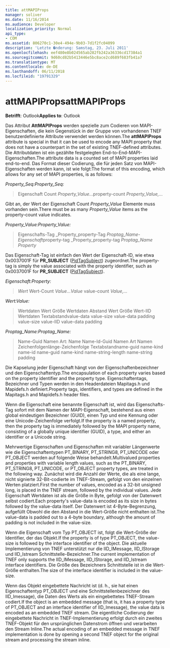 ```yaml
---
title: attMAPIProps
manager: soliver
ms.date: 11/16/2014
ms.audience: Developer
localization_priority: Normal
api_type:
- COM
ms.assetid: 806270c1-30e4-494e-9b03-7d1f2fc04099
description: 'Letzte �nderung: Samstag, 23. Juli 2011'
ms.openlocfilehash: eef480e8b024565ab282fb242a36336cd17384a1
ms.sourcegitcommit: 9d60cd82b5413446e5bc8ace2cd689f683fb41a7
ms.translationtype: MT
ms.contentlocale: de-DE
ms.lasthandoff: 06/11/2018
ms.locfileid: "19791329"
---
```

# <a name="attmapiprops"></a><span data-ttu-id="cd0a8-103">attMAPIProps</span><span class="sxs-lookup"><span data-stu-id="cd0a8-103">attMAPIProps</span></span>

  
  
<span data-ttu-id="cd0a8-104">**Betrifft**: Outlook</span><span class="sxs-lookup"><span data-stu-id="cd0a8-104">**Applies to**: Outlook</span></span> 
  
<span data-ttu-id="cd0a8-105">Das Attribut **AttMAPIProps** werden spezielle zum Codieren von MAPI-Eigenschaften, die kein Gegenstück in der Gruppe von vorhandenen TNEF benutzerdefinierte Attribute verwendet werden können.</span><span class="sxs-lookup"><span data-stu-id="cd0a8-105">The **attMAPIProps** attribute is special in that it can be used to encode any MAPI property that does not have a counterpart in the set of existing TNEF-defined attributes.</span></span> <span data-ttu-id="cd0a8-106">Die Attributdaten ist ein gezählte festgelegten End-to-End-MAPI-Eigenschaften.</span><span class="sxs-lookup"><span data-stu-id="cd0a8-106">The attribute data is a counted set of MAPI properties laid end-to-end.</span></span> <span data-ttu-id="cd0a8-107">Das Format dieser Codierung, die für jeden Satz von MAPI-Eigenschaften werden kann, ist wie folgt:</span><span class="sxs-lookup"><span data-stu-id="cd0a8-107">The format of this encoding, which allows for any set of MAPI properties, is as follows:</span></span>  
  
 <span data-ttu-id="cd0a8-108">_Property_Seq:_</span><span class="sxs-lookup"><span data-stu-id="cd0a8-108">_Property_Seq:_</span></span>
  
> <span data-ttu-id="cd0a8-109">Eigenschaft Count _Property_Value..._</span><span class="sxs-lookup"><span data-stu-id="cd0a8-109">property-count  _Property_Value,..._</span></span>
    
<span data-ttu-id="cd0a8-110">Gibt an, der Wert der Eigenschaft Count _Property_Value_ Elemente muss vorhanden sein.</span><span class="sxs-lookup"><span data-stu-id="cd0a8-110">There must be as many  _Property_Value_ items as the property-count value indicates.</span></span> 
  
 <span data-ttu-id="cd0a8-111">_Property_Value:_</span><span class="sxs-lookup"><span data-stu-id="cd0a8-111">_Property_Value:_</span></span>
  
> <span data-ttu-id="cd0a8-112">Eigenschafts-Tag _Property_property-Tag _Proptag_Name-Eigenschaft_</span><span class="sxs-lookup"><span data-stu-id="cd0a8-112">property-tag  _Property_property-tag  _Proptag_Name Property_</span></span>
    
<span data-ttu-id="cd0a8-113">Das Eigenschaft-Tag ist einfach den Wert der Eigenschaft-ID, wie etwa 0x0037001F für **PR_SUBJECT** ([PidTagSubject](pidtagsubject-canonical-property.md)) zugeordnet.</span><span class="sxs-lookup"><span data-stu-id="cd0a8-113">The property-tag is simply the value associated with the property identifier, such as 0x0037001F for **PR_SUBJECT** ([PidTagSubject](pidtagsubject-canonical-property.md)).</span></span>
  
 <span data-ttu-id="cd0a8-114">_Eigenschaft:_</span><span class="sxs-lookup"><span data-stu-id="cd0a8-114">_Property:_</span></span>
  
>  <span data-ttu-id="cd0a8-115">_Wert_ Wert-Count _Value..._</span><span class="sxs-lookup"><span data-stu-id="cd0a8-115">_Value_ value-count  _Value,..._</span></span>
    
 <span data-ttu-id="cd0a8-116">_Wert:_</span><span class="sxs-lookup"><span data-stu-id="cd0a8-116">_Value:_</span></span>
  
> <span data-ttu-id="cd0a8-117">Wertdaten Wert Größe Wertdaten Abstand Wert Größe Wert-IID Wertdaten Textabstand</span><span class="sxs-lookup"><span data-stu-id="cd0a8-117">value-data value-size value-data padding value-size value-IID value-data padding</span></span>
    
 <span data-ttu-id="cd0a8-118">_Proptag_Name:_</span><span class="sxs-lookup"><span data-stu-id="cd0a8-118">_Proptag_Name:_</span></span>
  
> <span data-ttu-id="cd0a8-119">Name-Guid Namen Art: Name Name-Id-Guid Namen Art Namen Zeichenfolgenlänge-Zeichenfolge Textabstand</span><span class="sxs-lookup"><span data-stu-id="cd0a8-119">name-guid name-kind name-id name-guid name-kind name-string-length name-string padding</span></span>
    
<span data-ttu-id="cd0a8-120">Die Kapselung jeder Eigenschaft hängt von der Eigenschaftenbezeichner und den Eigenschaftentyp.</span><span class="sxs-lookup"><span data-stu-id="cd0a8-120">The encapsulation of each property varies based on the property identifier and the property type.</span></span> <span data-ttu-id="cd0a8-121">Eigenschaftentags, Bezeichner und Typen werden in den Headerdateien Mapitags.h und Mapidefs.h definiert.</span><span class="sxs-lookup"><span data-stu-id="cd0a8-121">Property tags, identifiers, and types are defined in the Mapitags.h and Mapidefs.h header files.</span></span>
  
<span data-ttu-id="cd0a8-122">Wenn die Eigenschaft eine benannte Eigenschaft ist, wird das Eigenschafts-Tag sofort mit dem Namen der MAPI-Eigenschaft, bestehend aus einen global eindeutigen Bezeichner (GUID), einen Typ und eine Kennung oder eine Unicode-Zeichenfolge verfolgt.</span><span class="sxs-lookup"><span data-stu-id="cd0a8-122">If the property is a named property, then the property tag is immediately followed by the MAPI property name, consisting of a globally unique identifier (GUID), a type, and either an identifier or a Unicode string.</span></span>
  
<span data-ttu-id="cd0a8-123">Mehrwertige Eigenschaften und Eigenschaften mit variabler Längenwerte wie die Eigenschaftentypen PT_BINARY, PT_STRING8, PT_UNICODE oder PT_OBJECT werden auf folgende Weise behandelt.</span><span class="sxs-lookup"><span data-stu-id="cd0a8-123">Multivalued properties and properties with variable length values, such as the PT_BINARY, PT_STRING8, PT_UNICODE, or PT_OBJECT property types, are treated in the following way.</span></span> <span data-ttu-id="cd0a8-124">Zunächst wird die Anzahl der Werte, die als eine lange, nicht signierte 32-Bit-codierte im TNEF-Stream, gefolgt von den einzelnen Werten platziert.</span><span class="sxs-lookup"><span data-stu-id="cd0a8-124">First the number of values, encoded as a 32-bit unsigned long, is placed in the TNEF stream, followed by the individual values.</span></span> <span data-ttu-id="cd0a8-125">Jede Eigenschaft Wertdaten ist als die Größe in Byte, gefolgt von der Datenwert selbst codiert.</span><span class="sxs-lookup"><span data-stu-id="cd0a8-125">Each property's value-data is encoded as its size in bytes followed by the value-data itself.</span></span> <span data-ttu-id="cd0a8-126">Der Datenwert ist 4-Byte-Begrenzung, aufgefüllt Obwohl die den Abstand in die Wert-Größe nicht enthalten ist.</span><span class="sxs-lookup"><span data-stu-id="cd0a8-126">The value-data is padded out to a 4-byte boundary, although the amount of padding is not included in the value-size.</span></span>
  
<span data-ttu-id="cd0a8-127">Wenn die Eigenschaft vom Typ PT_OBJECT ist, folgt die Wert-Größe der Identifier, der das Objekt.</span><span class="sxs-lookup"><span data-stu-id="cd0a8-127">If the property is of type PT_OBJECT, the value-size is followed by the interface identifier of the object.</span></span> <span data-ttu-id="cd0a8-128">Die aktuelle Implementierung von TNEF unterstützt nur die IID_IMessage, IID_IStorage und IID_Istream Schnittstelle-Bezeichner.</span><span class="sxs-lookup"><span data-stu-id="cd0a8-128">The current implementation of TNEF only supports the IID_IMessage, IID_IStorage, and IID_Istream interface identifiers.</span></span> <span data-ttu-id="cd0a8-129">Die Größe des Bezeichners Schnittstelle ist in die Wert-Größe enthalten.</span><span class="sxs-lookup"><span data-stu-id="cd0a8-129">The size of the interface identifier is included in the value-size.</span></span>
  
<span data-ttu-id="cd0a8-130">Wenn das Objekt eingebettete Nachricht ist (d. h., sie hat einen Eigenschaftentyp PT_OBJECT und eine Schnittstellenbezeichner des IID_Imessage), die Daten des Werts als ein eingebettetes TNEF-Stream codiert.</span><span class="sxs-lookup"><span data-stu-id="cd0a8-130">If the object is an embedded message (that is, it has a property type of PT_OBJECT and an interface identifier of IID_Imessage), the value data is encoded as an embedded TNEF stream.</span></span> <span data-ttu-id="cd0a8-131">Die eigentliche Codierung der eingebettete Nachricht in TNEF-Implementierung erfolgt durch ein zweites TNEF-Objekt für den ursprünglichen Datenstrom öffnen und verarbeiten den Stream Inline.</span><span class="sxs-lookup"><span data-stu-id="cd0a8-131">The actual encoding of an embedded message in TNEF implementation is done by opening a second TNEF object for the original stream and processing the stream inline.</span></span>
  

